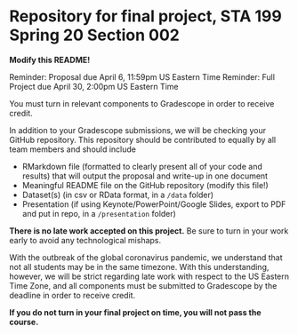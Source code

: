 # Repository for final project, STA 199 Spring 20 Section 002

**Modify this README!**

Reminder: Proposal due April 6, 11:59pm US Eastern Time
Reminder: Full Project due April 30, 2:00pm US Eastern Time

You must turn in relevant components to Gradescope in order to receive credit.

In addition to your Gradescope submissions, we will be checking your GitHub repository. 
This repository should be contributed to equally by all team members and should include

- RMarkdown file (formatted to clearly present all of your code and results) that will 
output the proposal and write-up in one document
- Meaningful README file on the GitHub repository (modify this file!)
- Dataset(s) (in csv or RData format, in a `/data` folder)
- Presentation (if using Keynote/PowerPoint/Google Slides, export to PDF and put in repo, in a `/presentation` folder)

**There is no late work accepted on this project.** 
Be sure to turn in your work early to avoid any technological mishaps.

With the outbreak of the global coronavirus pandemic, we understand that not all 
students may be in the same timezone. With this understanding, however, we will be 
strict regarding late work with respect to the US Eastern Time Zone, and all components 
must be submitted to Gradescope by the deadline in order to receive credit.

**If you do not turn in your final project on time, you will not pass the course.**
